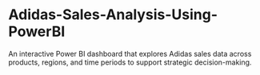 # Adidas-Sales-Analysis-Using-PowerBI
An interactive Power BI dashboard that explores Adidas sales data across products, regions, and time periods to support strategic decision-making.
